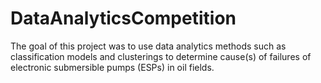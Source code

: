 # DataAnalyticsCompetition
The goal of this project was to use data analytics methods such as classification models and clusterings to determine cause(s) of failures of electronic submersible pumps (ESPs) in oil fields. 
